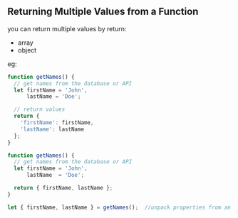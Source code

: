 ## Returning Multiple Values from a Function

you can return multiple values by return:
- array
- object

eg:
```js
function getNames() {
  // get names from the database or API
  let firstName = 'John',
      lastName = 'Doe';

  // return values
  return {
    'firstName': firstName,
    'lastName': lastName
  };
}
```

```js
function getNames() {
  // get names from the database or API
  let firstName = 'John',
      lastName  = 'Doe';

  return { firstName, lastName };
}

let { firstName, lastName } = getNames();  //unpack properties from an object, you can use the object destructuring
```
